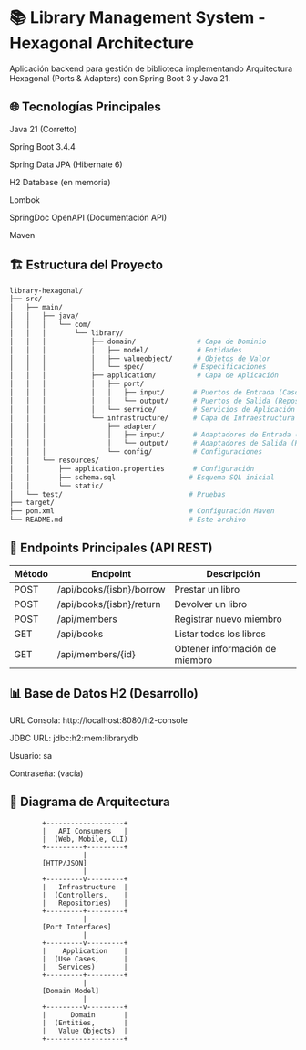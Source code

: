 # 📚 Library Management System - Hexagonal Architecture
 Aplicación backend para gestión de biblioteca implementando Arquitectura Hexagonal (Ports & Adapters) con Spring Boot 3 y Java 21.

## 🌐 Tecnologías Principales
Java 21 (Corretto)

Spring Boot 3.4.4

Spring Data JPA (Hibernate 6)

H2 Database (en memoria)

Lombok

SpringDoc OpenAPI (Documentación API)

Maven

## 🏗️ Estructura del Proyecto
```bash
library-hexagonal/
├── src/
│   ├── main/
│   │   ├── java/
│   │   │   └── com/
│   │   │       └── library/
│   │   │           ├── domain/               # Capa de Dominio
│   │   │           │   ├── model/            # Entidades
│   │   │           │   ├── valueobject/      # Objetos de Valor
│   │   │           │   └── spec/            # Especificaciones
│   │   │           ├── application/          # Capa de Aplicación
│   │   │           │   ├── port/
│   │   │           │   │   ├── input/       # Puertos de Entrada (Casos de Uso)
│   │   │           │   │   └── output/      # Puertos de Salida (Repositorios)
│   │   │           │   └── service/         # Servicios de Aplicación
│   │   │           └── infrastructure/      # Capa de Infraestructura
│   │   │               ├── adapter/
│   │   │               │   ├── input/       # Adaptadores de Entrada (Controllers)
│   │   │               │   └── output/      # Adaptadores de Salida (Repositorios JPA)
│   │   │               └── config/          # Configuraciones
│   │   └── resources/
│   │       ├── application.properties       # Configuración
│   │       ├── schema.sql                  # Esquema SQL inicial
│   │       └── static/
│   └── test/                               # Pruebas
├── target/
├── pom.xml                                 # Configuración Maven
└── README.md                               # Este archivo

```
## 🚀 Endpoints Principales (API REST)

| Método | Endpoint                  | Descripción                |
|--------|---------------------------|----------------------------|
| POST   | /api/books/{isbn}/borrow  | Prestar un libro           |
| POST   | /api/books/{isbn}/return  | Devolver un libro          |
| POST   | /api/members              | Registrar nuevo miembro    |
| GET    | /api/books                | Listar todos los libros    |
| GET    | /api/members/{id}         | Obtener información de miembro |

## 📊 Base de Datos H2 (Desarrollo)

URL Consola: http://localhost:8080/h2-console

JDBC URL: jdbc:h2:mem:librarydb

Usuario: sa

Contraseña: (vacía)

## 📝 Diagrama de Arquitectura

```
        +-------------------+
        |   API Consumers   |
        |  (Web, Mobile, CLI)
        +---------+---------+
                  |
        [HTTP/JSON]
                  |
        +---------v---------+
        |   Infrastructure  |
        |  (Controllers,    |
        |   Repositories)   |
        +---------+---------+
                  |
        [Port Interfaces]
                  |
        +---------v---------+
        |    Application    |
        |  (Use Cases,      |
        |   Services)       |
        +---------+---------+
                  |
        [Domain Model]
                  |
        +---------v---------+
        |      Domain       |
        |  (Entities,       |
        |   Value Objects)  |
        +-------------------+
```

